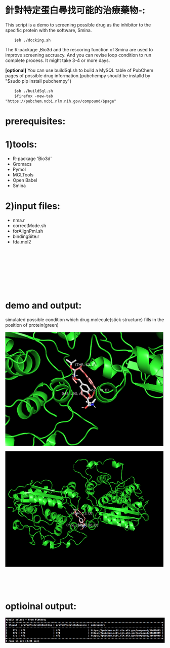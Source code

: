 # 針對特定蛋白尋找可能的治療藥物-:
This script is a demo to screening possible drug as the inhibitor to the specific protein with the software, Smina.

        $sh ./docking.sh


The R-package ,Bio3d and the rescoring function of Smina are used to improve screening accruacy. 
And you can revise loop condition to run complete process. It might take 3-4 or more days.




**[optional]**  You can use buildSql.sh to build a MySQL table of PubChem pages of  possible drug information.(pubchempy should be installd by "$sudo pip install pubchempy")


        $sh ./buildSql.sh
        $firefox -new-tab "https://pubchem.ncbi.nlm.nih.gov/compound/$page"





# prerequisites:

# 1)tools:

  * R-package 'Bio3d'
  * Gromacs
  * Pymol
  * MGLTools
  * Open Babel
  * Smina



# 2)input files:

  * nma.r
  * correctMode.sh
  * forAlignPml.sh
  * bindingSite.r
  * fda.mol2
<br /><br /><br /><br /><br /><br /><br /><br /><br />

# demo and output:


simulated possible condition which drug molecule(stick structure) fills in the position of protein(green)

![tf1Lig771](output/tf1Lig771.png)

![tf1Lig771Far](output/tf1Lig771Far.png)



<br /><br /><br />

# optioinal output:

![buildSql](output/buildSql.png)



